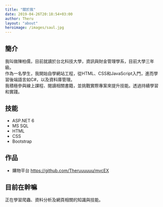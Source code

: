 ```yaml
---
title: "關於我"
date: 2019-04-26T20:18:54+03:00
author: Theru
layout: "about"
heroimage: /images/saul.jpg
---
```


## 簡介
我叫做陳柏儒，目前就讀於台北科技大學，資訊與財金管理學系，目前大學三年級。      
作為一名學生，我開始自學網站工程，從HTML、CSS和JavaScript入門，進而學習後端語言如C#，以及資料庫管理。      
我積極參與線上課程、閱讀相關書籍，並挑戰實際專案來提升技能。透過持續學習和實踐。
## 技能
* ASP.NET 6
* MS SQL
* HTML
* CSS
* Bootstrap
## 作品
* 購物平台
https://github.com/Theruuuuuu/mvcEX
## 目前在幹嘛
正在學習爬蟲、資料分析及網頁相關的知識與技能。